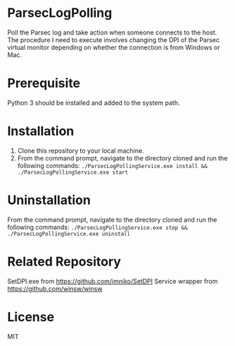 # ParsecLogPolling
Poll the Parsec log and take action when someone connects to the host.
The procedure I need to execute involves changing the DPI of the Parsec virtual monitor depending on whether the connection is from Windows or Mac.

# Prerequisite
Python 3 should be installed and added to the system path.

# Installation
1. Clone this repository to your local machine.
2. From the command prompt, navigate to the directory cloned and run the following commands:
```./ParsecLogPollingService.exe install && ./ParsecLogPollingService.exe start```

# Uninstallation
From the command prompt, navigate to the directory cloned and run the following commands:
```./ParsecLogPollingService.exe stop && ./ParsecLogPollingService.exe uninstall```

# Related Repository
SetDPI.exe from https://github.com/imniko/SetDPI
Service wrapper from https://github.com/winsw/winsw

# License
MIT

